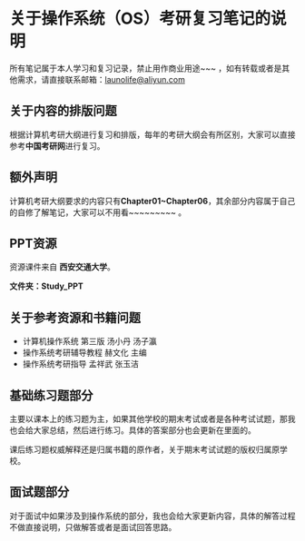 # 关于操作系统（OS）考研复习笔记的说明

所有笔记属于本人学习和复习记录，禁止用作商业用途~~~ ，如有转载或者是其他需求，请直接联系邮箱：launolife@aliyun.com

## 关于内容的排版问题
根据计算机考研大纲进行复习和排版，每年的考研大纲会有所区别，大家可以直接参考**中国考研网**进行复习。

## 额外声明
计算机考研大纲要求的内容只有**Chapter01~Chapter06**，其余部分内容属于自己的自修了解笔记，大家可以不用看~~~~~~~~~ 。

## PPT资源

资源课件来自 **西安交通大学**。

**文件夹：Study_PPT**


## 关于参考资源和书籍问题
  - 计算机操作系统 第三版 汤小丹 汤子瀛
  - 操作系统考研辅导教程 赫文化 主编
  - 操作系统考研指导 孟祥武 张玉洁 
  
## 基础练习题部分
主要以课本上的练习题为主，如果其他学校的期末考试或者是各种考试试题，那我也会给大家总结，然后进行练习。具体的答案部分也会更新在里面的。

课后练习题权威解释还是归属书籍的原作者，关于期末考试试题的版权归属原学校。

## 面试题部分
对于面试中如果涉及到操作系统的部分，我也会给大家更新内容，具体的解答过程不做直接说明，只做解答或者是面试回答思路。
